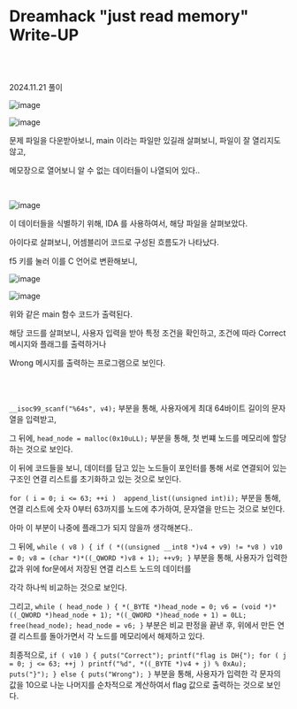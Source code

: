 <!DOCTYPE html>
<html>
<head>
    <link rel="stylesheet" type="text/css" href="style.css">
</head>
<body>
    <h1> Dreamhack "just read memory"  Write-UP</h1>
</body>
<br>
<br>
</html>

2024.11.21 풀이


![image](https://github.com/user-attachments/assets/00f89d3c-bcf7-4c2d-af6e-03aa526f8c3e)

![image](https://github.com/user-attachments/assets/5e8f2a72-b6a6-4749-b47b-0cee0e94a811)

문제 파일을 다운받아보니, main 이라는 파일만 있길래 살펴보니, 파일이 잘 열리지도 않고, 

메모장으로 열어보니 알 수 없는 데이터들이 나열되어 있다..
<br>

</br> 

![image](https://github.com/user-attachments/assets/0383f826-c6c5-4ead-95f8-9328d3a34ce2)

이 데이터들을 식별하기 위해, IDA 를 사용하여서, 해당 파일을 살펴보았다. 

아이다로 살펴보니, 어셈블리어 코드로 구성된 흐름도가 나타났다. 

f5 키를 눌러 이를 C 언어로 변환해보니,

![image](https://github.com/user-attachments/assets/dd0ab002-b96a-47d6-96ce-f37a1d8d3328)

![image](https://github.com/user-attachments/assets/6d42d02b-a157-4722-aa08-c613fdf09a95)

위와 같은 main 함수 코드가 출력된다. 

해당 코드를 살펴보니, 사용자 입력을 받아 특정 조건을 확인하고, 조건에 따라 Correct 메시지와 플래그를 출력하거나

Wrong 메시지를 출력하는 프로그램으로 보인다. 

<br>

</br> 

`__isoc99_scanf("%64s", v4);` 부분을 통해, 사용자에게 최대 64바이트 길이의 문자열을 입력받고, 

그 뒤에, `head_node = malloc(0x10uLL);` 부분을 통해, 첫 번쨰 노드를 메모리에 할당하는 것으로 보인다. 

이 뒤에 코드들을 보니, 데이터를 담고 있는 노드들이 포인터를 통해 서로 연결되어 있는 구조인 연결 리스트를 
초기화하고 있는 것으로 보인다.

`for ( i = 0; i <= 63; ++i ) 
    append_list((unsigned int)i);` 부분을 통해, 연결 리스트에 숫자 0부터 63까지를 노드에 추가하여, 문자열을 만드는 것으로 보인다. 
    
    
  아마 이 부분이 나중에 플래그가 되지 않을까 생각해본다.. 

  그 뒤에, `while ( v8 )
{
    if ( *((unsigned __int8 *)v4 + v9) != *v8 )
        v10 = 0;
    v8 = (char *)*((_QWORD *)v8 + 1);
    ++v9;
}` 부분을 통해, 사용자가 입력한 값과 위에 for문에서 저장된 연결 리스트 노드의 데이터를 

각각 하나씩 비교하는 것으로 보인다.

그리고, `while ( head_node )
{
    *(_BYTE *)head_node = 0;
    v6 = (void *)*((_QWORD *)head_node + 1);
    *((_QWORD *)head_node + 1) = 0LL;
    free(head_node);
    head_node = v6;
}` 부분은 비교 판정을 끝낸 후, 위에서 만든 연결 리스트를 돌아가면서 각 노드를 메모리에서 해제하고 있다. 

최종적으로, `if ( v10 )
{
    puts("Correct");
    printf("flag is DH{");
    for ( j = 0; j <= 63; ++j )
        printf("%d", *((_BYTE *)v4 + j) % 0xAu);
    puts("}");
}
else
{
    puts("Wrong");
}` 부분을 통해, 사용자가 입력한 각 문자의 값을 10으로 나눈 나머지를 순차적으로 계산하여서 flag 값으로 출력하는 것으로 보인다.


